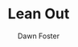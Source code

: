 ---
title: "Lean Out"
author: "Dawn Foster"
isbn: "1910924024"
isbn13: "9781910924020"
rating: "4"
publisher: "Repeater"
pages: "87"
publishYear: "2016"
read: "2020"
goodreads_id: "26025700"
---